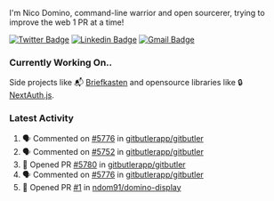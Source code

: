 
I'm Nico Domino, command-line warrior and open sourcerer, trying to improve the web 1 PR at a time!

[![Twitter Badge](https://img.shields.io/badge/-@ndom91-1ca0f1?style=flat-square&labelColor=1ca0f1&logo=twitter&logoColor=white&link=https://twitter.com/ndom91)](https://twitter.com/ndom91) [![Linkedin Badge](https://img.shields.io/badge/-ndom91-blue?style=flat-square&logo=Linkedin&logoColor=white&link=https://www.linkedin.com/in/ndom91/)](https://www.linkedin.com/in/ndom91/) [![Gmail Badge](https://img.shields.io/badge/-yo@ndo.dev-c14438?style=flat-square&logo=mail.ru&logoColor=white&link=mailto:yo@ndo.dev)](mailto:yo@ndo.dev)

### Currently Working On..

Side projects like 📬 [Briefkasten](https://briefkastenhq.com) and opensource libraries like 🔒 [NextAuth.js](https://github.com/nextauthjs/next-auth).

<!--START_SECTION_PROFILE_VIEWS:readme-info-->
<!--END_SECTION_PROFILE_VIEWS:readme-info-->

<!--START_SECTION_DAILY_COMMIT:readme-info-->
<!--END_SECTION_DAILY_COMMIT:readme-info-->

<!--START_SECTION_WEEKLY_COMMIT:readme-info-->
<!--END_SECTION_WEEKLY_COMMIT:readme-info-->

### Latest Activity

<!--START_SECTION:activity-->
1. 🗣 Commented on [#5776](https://github.com/gitbutlerapp/gitbutler/issues/5776#issuecomment-2526372857) in [gitbutlerapp/gitbutler](https://github.com/gitbutlerapp/gitbutler)
2. 🗣 Commented on [#5752](https://github.com/gitbutlerapp/gitbutler/issues/5752#issuecomment-2526370307) in [gitbutlerapp/gitbutler](https://github.com/gitbutlerapp/gitbutler)
3. 💪 Opened PR [#5780](https://github.com/gitbutlerapp/gitbutler/pull/5780) in [gitbutlerapp/gitbutler](https://github.com/gitbutlerapp/gitbutler)
4. 🗣 Commented on [#5776](https://github.com/gitbutlerapp/gitbutler/issues/5776#issuecomment-2526290265) in [gitbutlerapp/gitbutler](https://github.com/gitbutlerapp/gitbutler)
5. 💪 Opened PR [#1](https://github.com/ndom91/domino-display/pull/1) in [ndom91/domino-display](https://github.com/ndom91/domino-display)
<!--END_SECTION:activity-->
